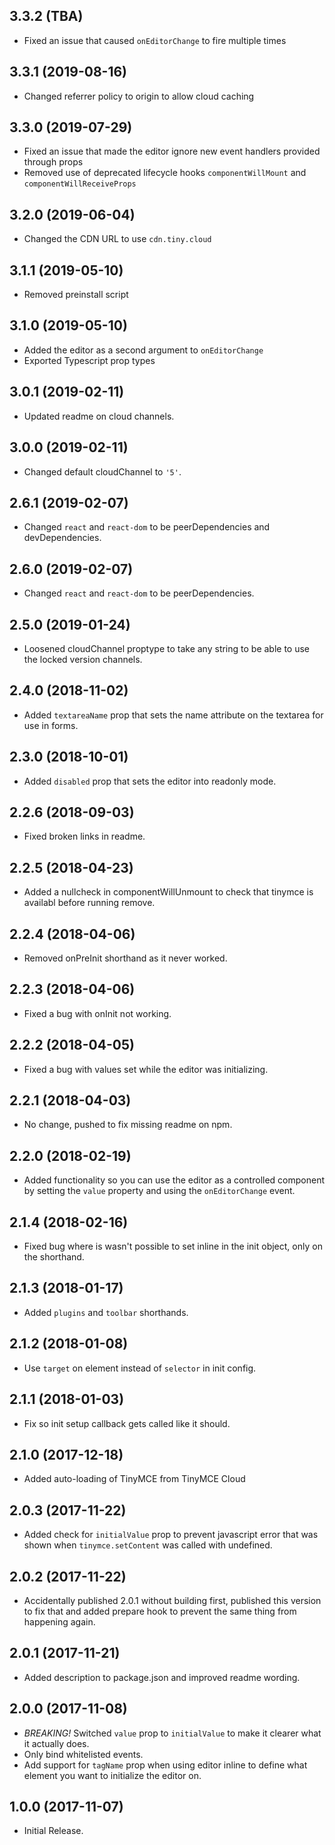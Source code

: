 ## 3.3.2 (TBA)
* Fixed an issue that caused `onEditorChange` to fire multiple times

## 3.3.1 (2019-08-16)
* Changed referrer policy to origin to allow cloud caching

## 3.3.0 (2019-07-29)
* Fixed an issue that made the editor ignore new event handlers provided through props
* Removed use of deprecated lifecycle hooks `componentWillMount` and `componentWillReceiveProps`

## 3.2.0 (2019-06-04)
* Changed the CDN URL to use `cdn.tiny.cloud`

## 3.1.1 (2019-05-10)
* Removed preinstall script

## 3.1.0 (2019-05-10)
* Added the editor as a second argument to `onEditorChange`
* Exported Typescript prop types

## 3.0.1 (2019-02-11)
* Updated readme on cloud channels.

## 3.0.0 (2019-02-11)
* Changed default cloudChannel to `'5'`.

## 2.6.1 (2019-02-07)
* Changed `react` and `react-dom` to be peerDependencies and devDependencies.

## 2.6.0 (2019-02-07)
* Changed `react` and `react-dom` to be peerDependencies.

## 2.5.0 (2019-01-24)
* Loosened cloudChannel proptype to take any string to be able to use the locked version channels.

## 2.4.0 (2018-11-02)
* Added `textareaName` prop that sets the name attribute on the textarea for use in forms.

## 2.3.0 (2018-10-01)
* Added `disabled` prop that sets the editor into readonly mode.

## 2.2.6 (2018-09-03)
* Fixed broken links in readme.

## 2.2.5 (2018-04-23)
* Added a nullcheck in componentWillUnmount to check that tinymce is availabl before running remove.

## 2.2.4 (2018-04-06)
* Removed onPreInit shorthand as it never worked.

## 2.2.3 (2018-04-06)
* Fixed a bug with onInit not working.

## 2.2.2 (2018-04-05)
* Fixed a bug with values set while the editor was initializing.

## 2.2.1 (2018-04-03)
* No change, pushed to fix missing readme on npm.

## 2.2.0 (2018-02-19)
* Added functionality so you can use the editor as a controlled component by setting the `value` property and using the `onEditorChange` event.

## 2.1.4 (2018-02-16)
* Fixed bug where is wasn't possible to set inline in the init object, only on the shorthand.

## 2.1.3 (2018-01-17)
* Added `plugins` and `toolbar` shorthands.

## 2.1.2 (2018-01-08)
* Use `target` on element instead of `selector` in init config.

## 2.1.1 (2018-01-03)
* Fix so init setup callback gets called like it should.

## 2.1.0 (2017-12-18)
* Added auto-loading of TinyMCE from TinyMCE Cloud

## 2.0.3 (2017-11-22)
* Added check for `initialValue` prop to prevent javascript error that was shown when `tinymce.setContent` was called with undefined.

## 2.0.2 (2017-11-22)
* Accidentally published 2.0.1 without building first, published this version to fix that and added prepare hook to prevent the same thing from happening again.

## 2.0.1 (2017-11-21)
* Added description to package.json and improved readme wording.

## 2.0.0 (2017-11-08)
* *BREAKING!* Switched `value` prop to `initialValue` to make it clearer what it actually does. 
* Only bind whitelisted events.
* Add support for `tagName` prop when using editor inline to define what element you want to initialize the editor on.

## 1.0.0 (2017-11-07)
* Initial Release.